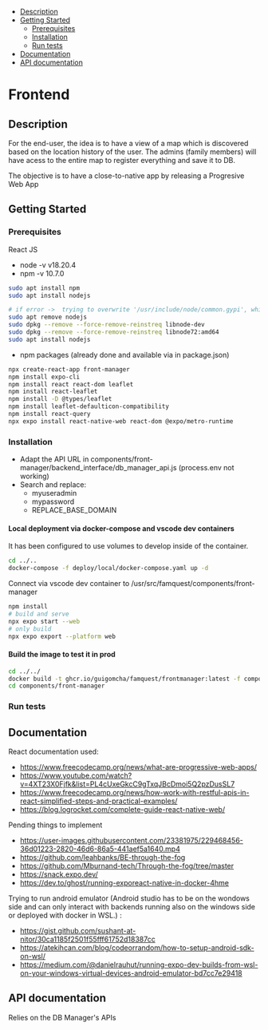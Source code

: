   - [Description](#description)
  - [Getting Started](#getting-started)
    - [Prerequisites](#prerequisites)
    - [Installation](#installation)
    - [Run tests](#run-tests)
  - [Documentation](#documentation)
  - [API documentation](#api-documentation)

# Frontend

## Description

For the end-user, the idea is to have a view of a map which is discovered based on the location history of the user.
The admins (family members) will have acess to the entire map to register everything and save it to DB.

The objective is to have a close-to-native app by releasing a Progresive Web App


## Getting Started


### Prerequisites

React JS
- node -v v18.20.4
- npm -v 10.7.0

```bash
sudo apt install npm
sudo apt install nodejs

# if error ->  trying to overwrite '/usr/include/node/common.gypi', which is also in package libnode-dev 12.22.9~dfsg-1ubuntu3.6
sudo apt remove nodejs
sudo dpkg --remove --force-remove-reinstreq libnode-dev
sudo dpkg --remove --force-remove-reinstreq libnode72:amd64
sudo apt install nodejs
```

- npm packages (already done and available via in package.json)

```bash
npx create-react-app front-manager
npm install expo-cli
npm install react react-dom leaflet
npm install react-leaflet
npm install -D @types/leaflet
npm install leaflet-defaulticon-compatibility
npm install react-query
npx expo install react-native-web react-dom @expo/metro-runtime
```

### Installation

- Adapt the API URL in components/front-manager/backend_interface/db_manager_api.js (process.env not working)
- Search and replace:
  + myuseradmin
  + mypassword
  + REPLACE_BASE_DOMAIN

#### Local deployment via docker-compose and vscode dev containers 

It has been configured to use volumes to develop inside of the container.

```bash
cd ../..
docker-compose -f deploy/local/docker-compose.yaml up -d
```
Connect via vscode dev container to /usr/src/famquest/components/front-manager

```bash
npm install 
# build and serve 
npx expo start --web
# only build
npx expo export --platform web
```

#### Build the image to test it in prod

```bash
cd ../../
docker build -t ghcr.io/guigomcha/famquest/frontmanager:latest -f components/front-manager/install/Dockerfile --progress plain  --network=host .
cd components/front-manager
```

### Run tests


## Documentation

React documentation used:

- https://www.freecodecamp.org/news/what-are-progressive-web-apps/
- https://www.youtube.com/watch?v=4XT23X0Fjfk&list=PL4cUxeGkcC9gTxqJBcDmoi5Q2pzDusSL7
- https://www.freecodecamp.org/news/how-work-with-restful-apis-in-react-simplified-steps-and-practical-examples/
- https://blog.logrocket.com/complete-guide-react-native-web/

Pending things to implement

- https://user-images.githubusercontent.com/23381975/229468456-36d01223-2820-46d6-86a5-441aef5a1640.mp4
- https://github.com/leahbanks/BE-through-the-fog
- https://github.com/Mburnand-tech/Through-the-fog/tree/master
- https://snack.expo.dev/
- https://dev.to/ghost/running-exporeact-native-in-docker-4hme

Trying to run android emulator (Android studio has to be on the wondows side and can only interact with backends running also on the windows side or deployed with docker in WSL.) :
- https://gist.github.com/sushant-at-nitor/30ca1185f2501f55fff61752d18387cc
- https://atekihcan.com/blog/codeorrandom/how-to-setup-android-sdk-on-wsl/
- https://medium.com/@danielrauhut/running-expo-dev-builds-from-wsl-on-your-windows-virtual-devices-android-emulator-bd7cc7e29418


## API documentation

Relies on the DB Manager's APIs 